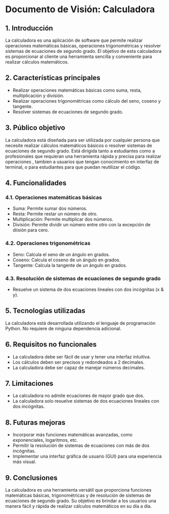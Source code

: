 # Documento de Visión: Calculadora

## 1. Introducción
La calculadora es una aplicación de software que permite realizar operaciones matemáticas básicas, operaciones trigonométricas y resolver sistemas de ecuaciones de segundo grado. El objetivo de esta calculadora es proporcionar al cliente una herramienta sencilla y conveniente para realizar cálculos matemáticos.

## 2. Características principales
- Realizar operaciones matemáticas básicas como suma, resta, multiplicación y división.
- Realizar operaciones trigonométricas como cálculo del seno, coseno y tangente.
- Resolver sistemas de ecuaciones de segundo grado.

## 3. Público objetivo
La calculadora está diseñada para ser utilizada por cualquier persona que necesite realizar cálculos matemáticos básicos o resolver sistemas de ecuaciones de segundo grado. Está dirigida tanto a estudiantes como a profesionales que requieran una herramienta rápida y precisa para realizar operaciones , tambien a usuarios que tengan conocimiento en interfaz de terminal, o para estudiantes para que puedan reutilizar el código.

## 4. Funcionalidades

### 4.1. Operaciones matemáticas básicas
- Suma: Permite sumar dos números.
- Resta: Permite restar un número de otro.
- Multiplicación: Permite multiplicar dos números.
- División: Permite dividir un número entre otro con la excepción de diisión para cero.

### 4.2. Operaciones trigonométricas
- Seno: Calcula el seno de un ángulo en grados.
- Coseno: Calcula el coseno de un ángulo en grados.
- Tangente: Calcula la tangente de un ángulo en grados.

### 4.3. Resolución de sistemas de ecuaciones de segundo grado
- Resuelve un sistema de dos ecuaciones lineales con dos incógnitas (x & y).

## 5. Tecnologías utilizadas
La calculadora está desarrollada utilizando el lenguaje de programación Python. No requiere de ninguna dependencia adicional.

## 6. Requisitos no funcionales
- La calculadora debe ser fácil de usar y tener una interfaz intuitiva.
- Los cálculos deben ser precisos y redondeados a 2 decimales.
- La calculadora debe ser capaz de manejar números decimales.

## 7. Limitaciones
- La calculadora no admite ecuaciones de mayor grado que dos.
- La calculadora solo resuelve sistemas de dos ecuaciones lineales con dos incógnitas.

## 8. Futuras mejoras
- Incorporar más funciones matemáticas avanzadas, como exponenciales, logaritmos, etc.
- Permitir la resolución de sistemas de ecuaciones con más de dos incógnitas.
- Implementar una interfaz gráfica de usuario (GUI) para una experiencia más visual.

## 9. Conclusiones
La calculadora es una herramienta versátil que proporciona funciones matemáticas básicas, trigonométricas y de resolución de sistemas de ecuaciones de segundo grado. Su objetivo es brindar a los usuarios una manera fácil y rápida de realizar cálculos matemáticos en su día a día.

